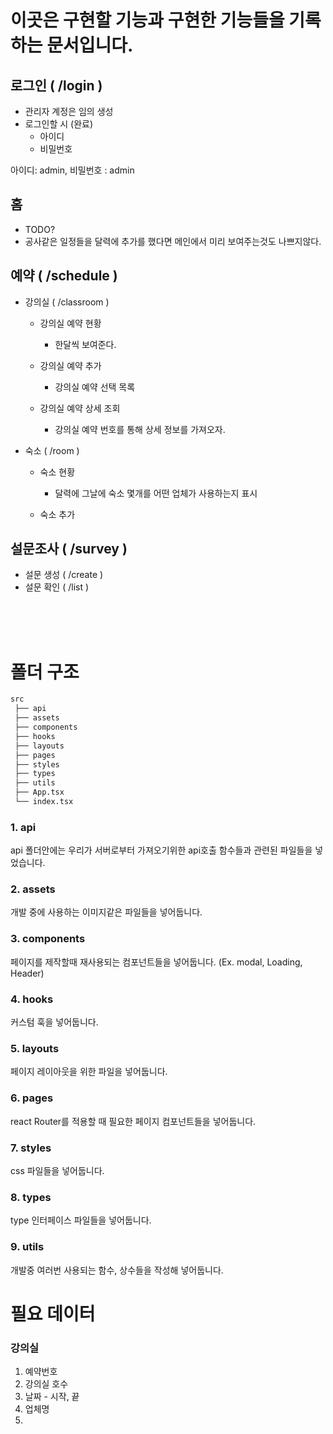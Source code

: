 # 이곳은 구현할 기능과 구현한 기능들을 기록하는 문서입니다.

## 로그인 ( /login )

- 관리자 계정은 임의 생성
- 로그인할 시 (완료)
  - 아이디
  - 비밀번호

아이디: admin, 비밀번호 : admin

## 홈

- TODO?
- 공사같은 일정들을 달력에 추가를 했다면 메인에서 미리 보여주는것도 나쁘지않다.

## 예약 ( /schedule )

- 강의실 ( /classroom )

  - 강의실 예약 현황

    - 한달씩 보여준다.

  - 강의실 예약 추가

    - 강의실 예약 선택 목록

  - 강의실 예약 상세 조회
    - 강의실 예약 번호를 통해 상세 정보를 가져오자.

- 숙소 ( /room )

  - 숙소 현황

    - 달력에 그날에 숙소 몇개를 어떤 업체가 사용하는지 표시

  - 숙소 추가

## 설문조사 ( /survey )

- 설문 생성 ( /create )
- 설문 확인 ( /list )

<br/>
<br/>
<br/>

# 폴더 구조

```bash
src
 ├── api
 ├── assets
 ├── components
 ├── hooks
 ├── layouts
 ├── pages
 ├── styles
 ├── types
 ├── utils
 ├── App.tsx
 └── index.tsx
```

### 1. api

api 폴더안에는 우리가 서버로부터 가져오기위한 api호출 함수들과 관련된 파일들을 넣었습니다.

### 2. assets

개발 중에 사용하는 이미지같은 파일들을 넣어둡니다.

### 3. components

페이지를 제작할때 재사용되는 컴포넌트들을 넣어둡니다. (Ex. modal, Loading, Header)

### 4. hooks

커스텀 훅을 넣어둡니다.

### 5. layouts

페이지 레이아웃을 위한 파일을 넣어둡니다.

### 6. pages

react Router를 적용할 때 필요한 페이지 컴포넌트들을 넣어둡니다.

### 7. styles

css 파일들을 넣어둡니다.

### 8. types

type 인터페이스 파일들을 넣어둡니다.

### 9. utils

개발중 여러번 사용되는 함수, 상수들을 작성해 넣어둡니다.


# 필요 데이터

### 강의실
1. 예약번호
2. 강의실 호수
3. 날짜 - 시작, 끝
4. 업체명
5. 